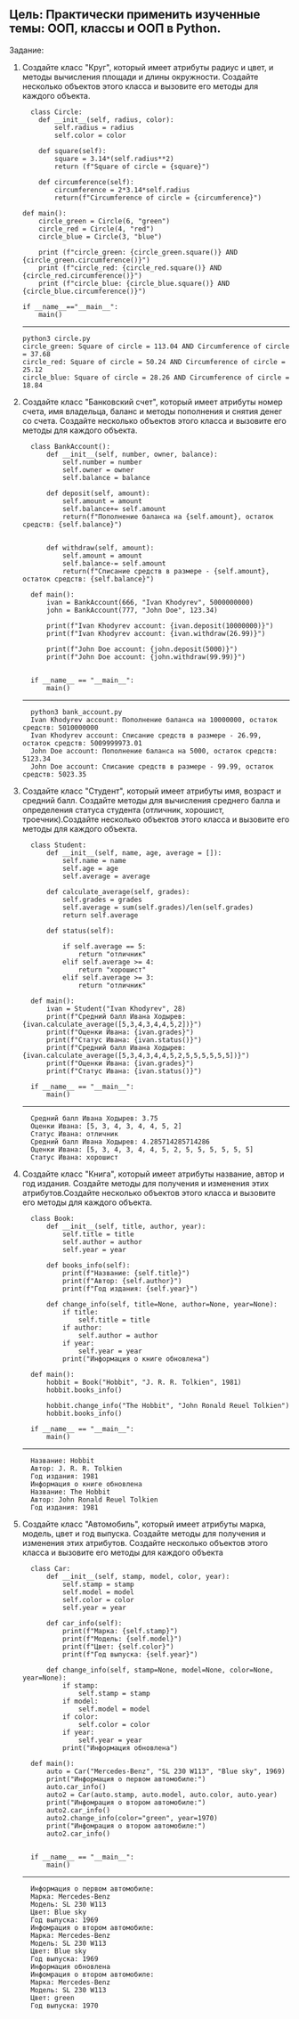 <h2>Цель: Практически применить изученные темы: ООП, классы и ООП в
Python.</h2>
Задание:
<ol>
<li>Создайте класс "Круг", который имеет атрибуты радиус и цвет, и
методы вычисления площади и длины окружности. Создайте несколько
объектов этого класса и вызовите его методы для каждого объекта.</li>

      class Circle:
        def __init__(self, radius, color):
            self.radius = radius
            self.color = color
    
        def square(self):
            square = 3.14*(self.radius**2)
            return (f"Square of circle = {square}")
    
        def circumference(self):
            circumference = 2*3.14*self.radius
            return(f"Circumference of circle = {circumference}")
    
    def main():
        circle_green = Circle(6, "green")
        circle_red = Circle(4, "red")
        circle_blue = Circle(3, "blue")
    
        print (f"circle_green: {circle_green.square()} AND {circle_green.circumference()}")
        print (f"circle_red: {circle_red.square()} AND {circle_red.circumference()}")
        print (f"circle_blue: {circle_blue.square()} AND {circle_blue.circumference()}")
    
    if __name__=="__main__":
        main()
***
    python3 circle.py 
    circle_green: Square of circle = 113.04 AND Circumference of circle = 37.68
    circle_red: Square of circle = 50.24 AND Circumference of circle = 25.12
    circle_blue: Square of circle = 28.26 AND Circumference of circle = 18.84
<li>Создайте класс "Банковский счет", который имеет атрибуты номер
счета, имя владельца, баланс и методы пополнения и снятия денег со
счета. Создайте несколько объектов этого класса и вызовите его методы
для каждого объекта.</li>

      class BankAccount():
          def __init__(self, number, owner, balance):
              self.number = number
              self.owner = owner
              self.balance = balance
      
          def deposit(self, amount):
              self.amount = amount
              self.balance+= self.amount
              return(f"Пополнение баланса на {self.amount}, остаток средств: {self.balance}")
      
          
          def withdraw(self, amount):
              self.amount = amount
              self.balance-= self.amount
              return(f"Списание средств в размере - {self.amount}, остаток средств: {self.balance}")
      
      def main():
          ivan = BankAccount(666, "Ivan Khodyrev", 5000000000)
          john = BankAccount(777, "John Doe", 123.34)
      
          print(f"Ivan Khodyrev account: {ivan.deposit(10000000)}")
          print(f"Ivan Khodyrev account: {ivan.withdraw(26.99)}")
      
          print(f"John Doe account: {john.deposit(5000)}")
          print(f"John Doe account: {john.withdraw(99.99)}")
      
      
      if __name__ == "__main__":
          main()
***
      python3 bank_account.py 
      Ivan Khodyrev account: Пополнение баланса на 10000000, остаток средств: 5010000000
      Ivan Khodyrev account: Списание средств в размере - 26.99, остаток средств: 5009999973.01
      John Doe account: Пополнение баланса на 5000, остаток средств: 5123.34
      John Doe account: Списание средств в размере - 99.99, остаток средств: 5023.35
<li>Создайте класс "Студент", который имеет атрибуты имя, возраст и
средний балл. Создайте методы для вычисления среднего балла и
определения статуса студента (отличник, хорошист, троечник).Создайте
несколько объектов этого класса и вызовите его методы для каждого
объекта.</li>

      class Student:
          def __init__(self, name, age, average = []):
              self.name = name
              self.age = age
              self.average = average
      
          def calculate_average(self, grades):
              self.grades = grades
              self.average = sum(self.grades)/len(self.grades)
              return self.average
      
          def status(self):
              
              if self.average == 5:
                  return "отличник"
              elif self.average >= 4:
                  return "хорошист"
              elif self.average >= 3:
                  return "отличник"
      
      def main():
          ivan = Student("Ivan Khodyrev", 28)
          print(f"Средний балл Ивана Ходырев: {ivan.calculate_average([5,3,4,3,4,4,5,2])}")
          print(f"Оценки Ивана: {ivan.grades}")
          print(f"Статус Ивана: {ivan.status()}")
          print(f"Средний балл Ивана Ходырев: {ivan.calculate_average([5,3,4,3,4,4,5,2,5,5,5,5,5,5])}")
          print(f"Оценки Ивана: {ivan.grades}")
          print(f"Статус Ивана: {ivan.status()}")
      
      if __name__ == "__main__":
          main()
***
      Средний балл Ивана Ходырев: 3.75
      Оценки Ивана: [5, 3, 4, 3, 4, 4, 5, 2]
      Статус Ивана: отличник
      Средний балл Ивана Ходырев: 4.285714285714286
      Оценки Ивана: [5, 3, 4, 3, 4, 4, 5, 2, 5, 5, 5, 5, 5, 5]
      Статус Ивана: хорошист
<li>Создайте класс "Книга", который имеет атрибуты название, автор и год
издания. Создайте методы для получения и изменения этих
атрибутов.Создайте несколько объектов этого класса и вызовите его
методы для каждого объекта.</li>

      class Book:
          def __init__(self, title, author, year):
              self.title = title
              self.author = author
              self.year = year
      
          def books_info(self):
              print(f"Название: {self.title}")
              print(f"Автор: {self.author}")
              print(f"Год издания: {self.year}")
              
          def change_info(self, title=None, author=None, year=None):
              if title:
                  self.title = title
              if author:
                  self.author = author
              if year:
                  self.year = year
              print("Информация о книге обновлена")
      
      def main():
          hobbit = Book("Hobbit", "J. R. R. Tolkien", 1981)
          hobbit.books_info()
      
          hobbit.change_info("The Hobbit", "John Ronald Reuel Tolkien")
          hobbit.books_info()
      
      if __name__ == "__main__":
          main()
***
      Название: Hobbit
      Автор: J. R. R. Tolkien
      Год издания: 1981
      Информация о книге обновлена
      Название: The Hobbit
      Автор: John Ronald Reuel Tolkien
      Год издания: 1981
<li>Создайте класс "Автомобиль", который имеет атрибуты марка, модель,
цвет и год выпуска. Создайте методы для получения и изменения этих
атрибутов. Создайте несколько объектов этого класса и вызовите его
методы для каждого объекта</li>

      class Car:
          def __init__(self, stamp, model, color, year):
              self.stamp = stamp
              self.model = model
              self.color = color
              self.year = year
          
          def car_info(self):
              print(f"Марка: {self.stamp}")
              print(f"Модель: {self.model}")
              print(f"Цвет: {self.color}")
              print(f"Год выпуска: {self.year}")
                    
          def change_info(self, stamp=None, model=None, color=None, year=None):
              if stamp:
                  self.stamp = stamp
              if model:
                  self.model = model
              if color:
                  self.color = color
              if year:
                  self.year = year
              print("Информация обновлена")
            
      def main():
          auto = Car("Mercedes-Benz", "SL 230 W113", "Blue sky", 1969)
          print("Информация о первом автомобиле:")
          auto.car_info()
          auto2 = Car(auto.stamp, auto.model, auto.color, auto.year)
          print("Инфомрация о втором автомобиле:")
          auto2.car_info()
          auto2.change_info(color="green", year=1970)
          print("Инфомрация о втором автомобиле:")
          auto2.car_info()
                    
      
      if __name__ == "__main__":
          main()
***
      Информация о первом автомобиле:
      Марка: Mercedes-Benz
      Модель: SL 230 W113
      Цвет: Blue sky
      Год выпуска: 1969
      Инфомрация о втором автомобиле:
      Марка: Mercedes-Benz
      Модель: SL 230 W113
      Цвет: Blue sky
      Год выпуска: 1969
      Информация обновлена
      Инфомрация о втором автомобиле:
      Марка: Mercedes-Benz
      Модель: SL 230 W113
      Цвет: green
      Год выпуска: 1970
</ol>
